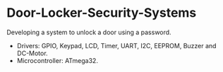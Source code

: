 # Door-Locker-Security-Systems
Developing a system to unlock a door using a password.
- Drivers: GPIO, Keypad, LCD, Timer, UART, I2C, EEPROM, Buzzer  and DC-Motor.
- Microcontroller: ATmega32.
